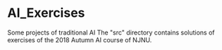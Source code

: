 # AI_Exercises
Some projects of traditional AI
The "src" directory contains solutions of exercises of the 2018 Autumn AI course of NJNU.
